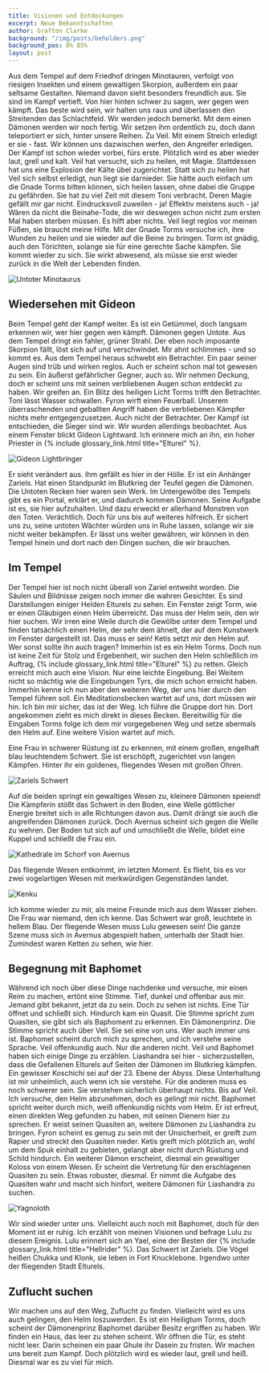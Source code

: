 ```yaml
---
title: Visionen und Entdeckungen
excerpt: Neue Bekanntschaften
author: Grafton Clarke
background: "/img/posts/beholders.png"
background_pos: 0% 85%
layout: post
---
```


Aus dem Tempel auf dem Friedhof dringen Minotauren, verfolgt von riesigen
Insekten und einem gewaltigen Skorpion, außerdem ein paar seltsame Gestalten.
Niemand davon sieht besonders freundlich aus. Sie sind im Kampf vertieft. Von
hier hinten schwer zu sagen, wer gegen wen kämpft. Das beste wird sein, wir
halten uns raus und überlassen den Streitenden das Schlachtfeld. Wir werden
jedoch bemerkt. Mit dem einen Dämonen werden wir noch fertig. Wir setzen ihm
ordentlich zu, doch dann teleportiert er sich, hinter unsere Reihen. Zu Veil.
Mit einem Streich erledigt er sie - fast. Wir können uns dazwischen werfen, den
Angreifer erledigen. Der Kampf ist schon wieder vorbei, fürs erste. Plötzlich
wird es aber wieder laut, grell und kalt. Veil hat versucht, sich zu heilen,
mit Magie. Stattdessen hat uns eine Explosion der Kälte übel zugerichtet. Statt
sich zu heilen hat Veil sich selbst erledigt, nun liegt sie darnieder. Sie
hätte auch einfach um die Gnade Torms bitten können, sich heilen lassen, ohne
dabei die Gruppe zu gefährden. Sie hat zu viel Zeit mit diesem Toni verbracht.
Deren Magie gefällt mir gar nicht. Eindrucksvoll zuweilen - ja! Effektiv
meistens auch - ja! Wären da nicht die Beinahe-Tode, die wir deswegen schon
nicht zum ersten Mal haben sterben müssen. Es hilft aber nichts. Veil liegt
reglos vor meinen Füßen, sie braucht meine Hilfe. Mit der Gnade Torms versuche
ich, ihre Wunden zu heilen und sie wieder auf die Beine zu bringen. Torm ist
gnädig, auch den Törichten, solange sie für eine gerechte Sache kämpfen. Sie
kommt wieder zu sich. Sie wirkt abwesend, als müsse sie erst wieder zurück in
die Welt der Lebenden finden.

![Untoter Minotaurus](/img/posts/minotaur.png)

## Wiedersehen mit Gideon

Beim Tempel geht der Kampf weiter. Es ist ein Getümmel, doch langsam erkennen
wir, wer hier gegen wen kämpft. Dämonen gegen Untote. Aus dem Tempel dringt ein
fahler, grüner Strahl. Der eben noch imposante Skorpion fällt, löst sich auf
und verschwindet. Mir ahnt schlimmes - und so kommt es. Aus dem Tempel heraus
schwebt ein Betrachter. Ein paar seiner Augen sind trüb und wirken reglos. Auch
er scheint schon mal tot gewesen zu sein. Ein äußerst gefährlicher Gegner, auch
so. Wir nehmen Deckung, doch er scheint uns mit seinen verbliebenen Augen schon
entdeckt zu haben. Wir greifen an. Ein Blitz des heiligen Licht Torms trifft
den Betrachter. Toni lässt Wasser schwallen. Fyron wirft einen Feuerball.
Unserem überraschenden und geballten Angriff haben die verbliebenen Kämpfer
nichts mehr entgegenzusetzen. Auch nicht der Betrachter. Der Kampf ist
entschieden, die Sieger sind wir. Wir wurden allerdings beobachtet. Aus einem
Fenster blickt Gideon Lightward. Ich erinnere mich an ihn, ein hoher Priester
in {% include glossary_link.html title="Elturel" %}.

![Gideon Lightbringer](/img/posts/gideon.png)

Er sieht verändert aus. Ihm gefällt es hier in der Hölle. Er ist ein Anhänger
Zariels. Hat einen Standpunkt im Blutkrieg der Teufel gegen die Dämonen. Die
Untoten Recken hier waren sein Werk. Im Untergewölbe des Tempels gibt es ein
Portal, erklärt er, und dadurch kommen Dämonen. Seine Aufgabe ist es, sie hier
aufzuhalten. Und dazu erweckt er allerhand Monstren von den Toten. Verächtlich.
Doch für uns bis auf weiteres hilfreich. Er sichert uns zu, seine untoten
Wächter würden uns in Ruhe lassen, solange wir sie nicht weiter bekämpfen. Er
lässt uns weiter gewähren, wir können in den Tempel hinein und dort nach den
Dingen suchen, die wir brauchen.

## Im Tempel

Der Tempel hier ist noch nicht überall von Zariel entweiht worden. Die Säulen
und Bildnisse zeigen noch immer die wahren Gesichter. Es sind Darstellungen
einiger Helden Elturels zu sehen. Ein Fenster zeigt Torm, wie er einen
Gläubigen einen Helm überreicht. Das muss der Helm sein, den wir hier suchen.
Wir irren eine Weile durch die Gewölbe unter dem Tempel und finden tatsächlich
einen Helm, der sehr dem ähnelt, der auf dem Kunstwerk im Fenster dargestellt
ist. Das muss er sein! Ketis setzt mir den Helm auf. Wer sonst sollte ihn auch
tragen? Immerhin ist es ein Helm Torms. Doch nun ist keine Zeit für Stolz und
Ergebenheit, wir suchen den Helm schließlich im Auftrag, {% include glossary_link.html title="Elturel" %} zu retten.
Gleich erreicht mich auch eine Vision. Nur eine leichte Eingebung. Bei Weitem
nicht so mächtig wie die Eingebungen Tyrs, die mich schon erreicht haben.
Immerhin kenne ich nun aber den weiteren Weg, der uns hier durch den Tempel
führen soll. Ein Meditationsbecken wartet auf uns, dort müssen wir hin. Ich bin
mir sicher, das ist der Weg. Ich führe die Gruppe dort hin. Dort angekommen
zieht es mich direkt in dieses Becken. Bereitwillig für die Eingaben Torms
folge ich dem mir vorgegebenen Weg und setze abermals den Helm auf. Eine
weitere Vision wartet auf mich.

Eine Frau in schwerer Rüstung ist zu erkennen, mit einem großen, engelhaft
blau leuchtendem Schwert. Sie ist erschöpft, zugerichtet von langen Kämpfen.
Hinter ihr ein goldenes, fliegendes Wesen mit großen Ohren.

![Zariels Schwert](/img/posts/zariels_schwert.png)

Auf die beiden springt ein gewaltiges Wesen zu, kleinere Dämonen speiend! Die
Kämpferin stößt das Schwert in den Boden, eine Welle göttlicher Energie
breitet sich in alle Richtungen davon aus. Damit drängt sie auch die
angreifenden Dämonen zurück. Doch Avernus scheint sich gegen die Welle zu
wehren. Der Boden tut sich auf und umschließt die Welle, bildet eine Kuppel
und schließt die Frau ein.

![Kathedrale im Schorf von Avernus](/img/posts/schorfkathedrale.png)

Das fliegende Wesen entkommt, im letzten Moment. Es flieht, bis es vor zwei
vogelartigen Wesen mit merkwürdigen Gegenständen landet.

![Kenku](/img/posts/kenkus.png)

Ich komme wieder zu mir, als meine Freunde mich aus dem Wasser ziehen. Die Frau
war niemand, den ich kenne. Das Schwert war groß, leuchtete in hellem Blau. Der
fliegende Wesen muss Lulu gewesen sein! Die ganze Szene muss sich in Avernus
abgespielt haben, unterhalb der Stadt hier. Zumindest waren Ketten zu sehen,
wie hier.

## Begegnung mit Baphomet

Während ich noch über diese Dinge nachdenke und versuche, mir einen Reim zu
machen, ertönt eine Stimme. Tief, dunkel und offenbar aus mir. Jemand gibt
bekannt, jetzt da zu sein. Doch zu sehen ist nichts. Eine Tür öffnet und
schließt sich. Hindurch kam ein Quasit. Die Stimme spricht zum Quasiten, sie
gibt sich als Baphoment zu erkennen. Ein Dämonenprinz. Die Stimme spricht auch
über Veil. Sie sei eine von uns. Wer auch immer uns ist. Baphomet scheint durch
mich zu sprechen, und ich verstehe seine Sprache. Veil offenkundig auch. Nur
die anderen nicht. Veil und Baphomet haben sich einige Dinge zu erzählen.
Liashandra sei hier - sicherzustellen, dass die Gefallenen Elturels auf Seiten
der Dämonen im Blutkrieg kämpfen. Ein gewisser Koschichi sei auf der 23. Ebene
der Abyss. Diese Unterhaltung ist mir unheimlich, auch wenn ich sie verstehe.
Für die anderen muss es noch schwerer sein. Sie verstehen sicherlich überhaupt
nichts. Bis auf Veil. Ich versuche, den Helm abzunehmen, doch es gelingt mir
nicht. Baphomet spricht weiter durch mich, weiß offenkundig nichts vom Helm. Er
ist erfreut, einen direkten Weg gefunden zu haben, mit seinen Dienern hier zu
sprechen. Er weist seinen Quasiten an, weitere Dämonen zu Liashandra zu
bringen. Fyron scheint es genug zu sein mit der Unsicherheit, er greift zum
Rapier und streckt den Quasiten nieder. Ketis greift mich plötzlich an, wohl um
dem Spuk einhalt zu gebieten, gelangt aber nicht durch Rüstung und Schild
hindurch. Ein weiterer Dämon erscheint, diesmal ein gewaltiger Koloss von einem
Wesen. Er scheint die Vertretung für den erschlagenen Quasiten zu sein. Etwas
robuster, diesmal. Er nimmt die Aufgabe des Quasiten wahr und macht sich
hinfort, weitere Dämonen für Liashandra zu suchen.

![Yagnoloth](/img/posts/yagnoloth.png)

Wir sind wieder unter uns. Vielleicht auch noch mit Baphomet, doch für den
Moment ist er ruhig. Ich erzählt von meinen Visionen und befrage Lulu zu diesem
Ereignis. Lulu erinnert sich an Yael, eine der Besten der {% include glossary_link.html title="Hellrider" %}. Das
Schwert ist Zariels. Die Vögel heißen Chukka und Klonk, sie leben in Fort
Knucklebone. Irgendwo unter der fliegenden Stadt Elturels.

## Zuflucht suchen

Wir machen uns auf den Weg, Zuflucht zu finden. Vielleicht wird es uns auch
gelingen, den Helm loszuwerden. Es ist ein Heiligtum Torms, doch scheint der
Dämonenprinz Baphomet darüber Besitz ergriffen zu haben. Wir finden ein Haus,
das leer zu stehen scheint. Wir öffnen die Tür, es steht nicht leer. Darin
scheinen ein paar Ghule ihr Dasein zu fristen. Wir machen uns bereit zum Kampf.
Doch plötzlich wird es wieder laut, grell und heiß. Diesmal war es zu viel für mich.
